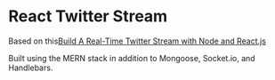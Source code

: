 # React Twitter Stream

Based on this[Build A Real-Time Twitter Stream with Node and React.js](http://scotch.io/tutorials/javascript/build-a-real-time-twitter-stream-with-node-and-react-js)

Built using the MERN stack in addition to Mongoose, Socket.io, and Handlebars.
